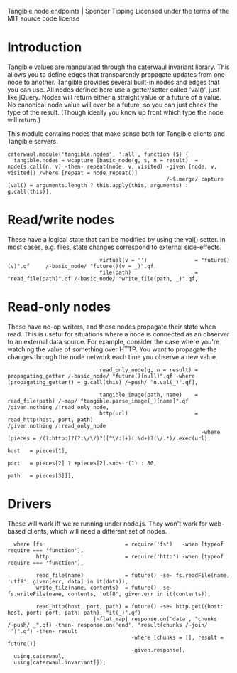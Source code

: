 Tangible node endpoints | Spencer Tipping
Licensed under the terms of the MIT source code license

# Introduction

Tangible values are manpulated through the caterwaul invariant library. This allows you to define edges that transparently propagate updates from one node to another. Tangible provides several
built-in nodes and edges that you can use. All nodes defined here use a getter/setter called 'val()', just like jQuery. Nodes will return either a straight value or a future of a value. No
canonical node value will ever be a future, so you can just check the type of the result. (Though ideally you know up front which type the node will return.)

This module contains nodes that make sense both for Tangible clients and Tangible servers.

    caterwaul.module('tangible.nodes', ':all', function ($) {
      tangible.nodes = wcapture [basic_node(g, s, n = result)  = node(s.call(n, v) -then- repeat(node, v, visited) -given [node, v, visited]) /where [repeat = node_repeat()]
                                                      /-$.merge/ capture [val() = arguments.length ? this.apply(this, arguments) : g.call(this)],

# Read/write nodes

These have a logical state that can be modified by using the val() setter. In most cases, e.g. files, state changes correspond to external side-effects.

                                 virtual(v = '')               = "future()(v)".qf     /-basic_node/ "future()(v = _)".qf,
                                 file(path)                    = "read_file(path)".qf /-basic_node/ "write_file(path, _)".qf,

# Read-only nodes

These have no-op writers, and these nodes propagate their state when read. This is useful for situations where a node is connected as an observer to an external data source. For example,
consider the case where you're watching the value of something over HTTP. You want to propagate the changes through the node network each time you observe a new value.

                                 read_only_node(g, n = result) = propagating_getter /-basic_node/ "future()(null)".qf -where [propagating_getter() = g.call(this) /~push/ "n.val(_)".qf],

                                 tangible_image(path, name)    = read_file(path) /~map/ "tangible.parse_image(_)[name]".qf /given.nothing /!read_only_node,
                                 http(url)                     = read_http(host, port, path)                               /given.nothing /!read_only_node
                                                                 -where [pieces = /(?:http:)?(?:\/\/)?([^\/:]+)(:\d+)?(\/.*)/.exec(url),
                                                                         host   = pieces[1],
                                                                         port   = pieces[2] ? +pieces[2].substr(1) : 80,
                                                                         path   = pieces[3]]],

# Drivers

These will work iff we're running under node.js. They won't work for web-based clients, which will need a different set of nodes.

      where [fs                          = require('fs')   -when [typeof require === 'function'],
             http                        = require('http') -when [typeof require === 'function'],

             read_file(name)             = future() -se- fs.readFile(name, 'utf8', given[err, data] in it(data)),
             write_file(name, contents)  = future() -se- fs.writeFile(name, contents, 'utf8', given.err in it(contents)),

             read_http(host, port, path) = future() -se- http.get({host: host, port: port, path: path}, "it(_)".qf)
                               |~flat_map| response.on('data', "chunks /~push/ _".qf) -then- response.on('end', "result(chunks /~join/ '')".qf) -then- result
                                           -where [chunks = [], result = future()]
                                           -given.response],
      using.caterwaul,
      using[caterwaul.invariant]});